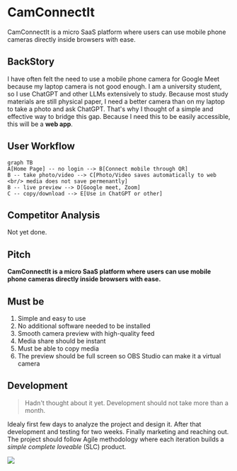# CamConnectIt

CamConnectIt is a micro SaaS platform where users can use mobile phone cameras directly inside browsers with ease.

## BackStory

I have often felt the need to use a mobile phone camera for Google Meet because my laptop camera is not good enough. I am a university student, so I use ChatGPT and other LLMs extensively to study. Because most study materials are still physical paper, I need a better camera than on my laptop to take a photo and ask ChatGPT. That's why I thought of a simple and effective way to bridge this gap. Because I need this to be easily accessible, this will be a **web app**.

## User Workflow

```mermaid
graph TB
A[Home Page] -- no login --> B[Connect mobile through QR]
B -- take photo/video --> C[Photo/Video saves automatically to web <br/> media does not save permenantly]
B -- live preview --> D[Google meet, Zoom]
C -- copy/download --> E[Use in ChatGPT or other]
```

## Competitor Analysis

Not yet done.

## Pitch

**CamConnectIt is a micro SaaS platform where users can use mobile phone cameras directly inside browsers with ease.**

## Must be
1. Simple and easy to use
2. No additional software needed to be installed
3. Smooth camera preview with high-quality feed
4. Media share should be instant
5. Must be able to copy media
6. The preview should be full screen so OBS Studio can make it a virtual camera

## Development

> Hadn't thought about it yet.
Development should not take more than a month.

Idealy first few days to analyze the project and design it. After that development and testing for two weeks. Finally marketing and reaching out.
The project should follow Agile methodology where each iteration builds a *simple complete loveable* (SLC) product.

 <img src=https://www.altexsoft.com/static/content-image/2024/7/18a5f77a-ffd1-4111-bd7a-51b26faa2808.webp />
